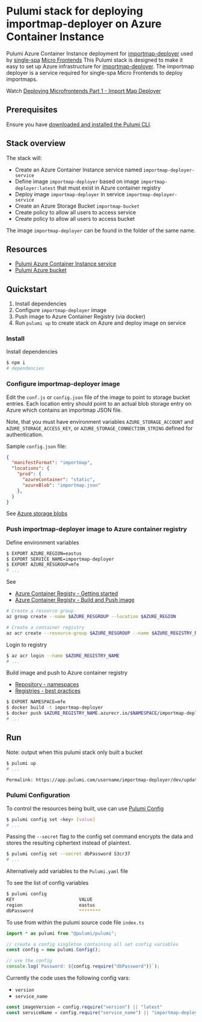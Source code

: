 # Pulumi stack for deploying importmap-deployer on Azure Container Instance

Pulumi Azure Container Instance deployment for [importmap-deployer](https://github.com/single-spa/import-map-deployer) used by [single-spa](https://single-spa.js.org/) [Micro Frontends](https://micro-frontends.org/)
This Pulumi stack is designed to make it easy to set up Azure infrastructure for [importmap-deployer](https://github.com/single-spa/import-map-deployer).
The importmap deployer is a service required for single-spa Micro Frontends to deploy importmaps.

Watch [Deploying Microfrontends Part 1 - Import Map Deployer](https://www.youtube.com/watch?v=QHunH3MFPZs&list=PLLUD8RtHvsAOhtHnyGx57EYXoaNsxGrTU&index=5)

## Prerequisites

Ensure you have [downloaded and installed the Pulumi CLI](https://www.pulumi.com/docs/get-started/install/).

## Stack overview

The stack will:

- Create an Azure Container Instance service named `importmap-deployer-service`
- Define image `importmap-deployer` based on image `importmap-deployer:latest` that must exist in Azure container registry
- Deploy image `importmap-deployer` in service `importmap-deployer-service`
- Create an Azure Storage Bucket `importmap-bucket`
- Create policy to allow all users to access service
- Create policy to allow all users to access bucket

The image `importmap-deployer` can be found in the folder of the same name.

## Resources

- [Pulumi Azure Container Instance service](https://www.pulumi.com/blog/get-started-with-docker-on-Azure-fargate-using-pulumi/)
- [Pulumi Azure bucket](https://www.pulumi.com/docs/Azure/s3/)

## Quickstart

1. Install dependencies
2. Configure `importmap-deployer` image
3. Push image to Azure Container Registry (via docker)
4. Run `pulumi up` to create stack on Azure and deploy image on service

### Install

Install dependencies

```sh
$ npm i
# dependencies
```

### Configure importmap-deployer image

Edit the `conf.js` or `config.json` file of the image to point to storage bucket entries.
Each location entry should point to an actual blob storage entry on Azure which contains an importmap JSON file.

Note, that you must have environment variables `AZURE_STORAGE_ACCOUNT` and `AZURE_STORAGE_ACCESS_KEY`, or `AZURE_STORAGE_CONNECTION_STRING` defined for authentication.

Sample `config.json` file:

```json
{
  "manifestFormat": "importmap",
  "locations": {
    "prod": {
      "azureContainer": "static",
      "azureBlob": "importmap.json"
    },
  }
}
```

See [Azure storage blobs](https://docs.microsoft.com/en-us/azure/storage/blobs/storage-blobs-introduction)

### Push importmap-deployer image to Azure container registry

Define environment variables

```sh
$ EXPORT AZURE_REGION=eastus
$ EXPORT SERVICE_NAME=importmap-deployer
$ EXPORT AZURE_RESGROUP=mfe
# ...
```

See 
- [Azure Container Registy - Getting started](https://docs.microsoft.com/en-us/azure/container-registry/container-registry-get-started-docker-cli)
- [Azure Container Registy - Build and Push image](https://docs.microsoft.com/en-us/azure/devops/pipelines/ecosystems/containers/acr-template?view=azure-devops)

```sh
# Create a resource group
az group create --name $AZURE_RESGROUP --location $AZURE_REGION

# Create a container registry
az acr create --resource-group $AZURE_RESGROUP --name $AZURE_REGISTRY_NAME --sku Basic
```

Login to registry

```sh
$ az acr login --name $AZURE_REGISTRY_NAME
# ...
```

Build image and push to Azure container registry

- [Repository - namespaces](https://docs.microsoft.com/en-us/azure/container-registry/container-registry-best-practices#repository-namespaces)
- [Registries - best practices](https://docs.microsoft.com/en-us/azure/container-registry/container-registry-best-practices)

```sh
$ EXPORT NAMESPACE=mfe
$ docker build -t importmap-deployer
$ docker push $AZURE_REGISTRY_NAME.azurecr.io/$NAMESPACE/importmap-deployer
# ...
```

## Run

Note: output when this pulumi stack only built a bucket

```sh
$ pulumi up
# ...

Permalink: https://app.pulumi.com/username/importmap-deployer/dev/updates/1  
```

### Pulumi Configuration

To control the resources being built, use can use [Pulumi Config](https://www.pulumi.com/docs/intro/concepts/config/)

```sh
$ pulumi config set <key> [value]
# ...
```

Passing the `--secret` flag to the config set command encrypts the data and stores the resulting ciphertext instead of plaintext.

```sh
$ pulumi config set --secret dbPassword S3cr37
# ...
```

Alternatively add variables to the `Pulumi.yaml` file

To see the list of config variables

```sh
$ pulumi config
KEY                        VALUE
region                     eastus
dbPassword                 ********
```

To use from within the pulumi source code file `index.ts`

```ts
import * as pulumi from "@pulumi/pulumi";

// create a config singleton containing all set config variables
const config = new pulumi.Config();

// use the config
console.log(`Password: ${config.require("dbPassword")}`);
```

Currently the code uses the following config vars:

- `version`
- `service_name`

```ts
const imageVersion = config.require("version") || "latest"
const serviceName = config.require("service_name") || "importmap-deployer-service"
```

